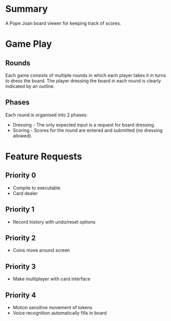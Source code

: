 # Summary

A Pope Joan board viewer for keeping track of scores.


# Game Play

## Rounds

Each game consists of multiple rounds in which each player takes it in turns
to dress the board.  The player dressing the board in each round is clearly
indicated by an outline.

## Phases

Each round is organised into 2 phases:
 * Dressing - The only expected input is a request for board dressing.
 * Scoring - Scores for the round are entered and submitted (no dressing allowed).


# Feature Requests

## Priority 0

* Compile to executable
* Card dealer

## Priority 1

* Record history with undo/reset options

## Priority 2

* Coins move around screen

## Priority 3

* Make multiplayer with card interface

## Priority 4

* Motion sensitive movement of tokens
* Voice recognition automatically fills in board
